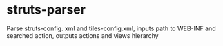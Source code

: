# struts-parser
Parse struts-config. xml and tiles-config.xml, inputs path to WEB-INF and searched action, outputs actions and views hierarchy
